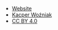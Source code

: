 - [Website](https://thkaspar.itch.io/tth-animals)
- [Kacper Woźniak](https://thkaspar.itch.io/)
- [CC BY 4.0](https://creativecommons.org/licenses/by/4.0/)
